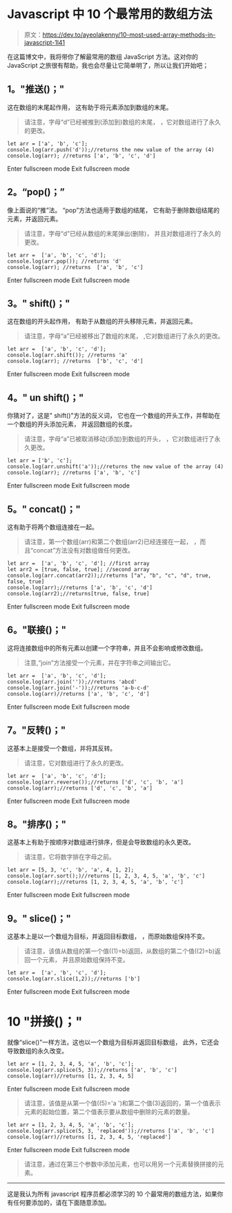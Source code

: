 # Javascript 中 10 个最常用的数组方法

> 原文：<https://dev.to/ayeolakenny/10-most-used-array-methods-in-javascript-1l41>

在这篇博文中，我将带你了解最常用的数组 JavaScript 方法。这对你的 JavaScript 之旅很有帮助，我也会尽量让它简单明了，所以让我们开始吧；

## 1。"推送()；"

这在数组的末尾起作用，
这有助于将元素添加到数组的末尾。

> 请注意，字母“d”已经被推到(添加到)数组的末尾，
> ，它对数组进行了永久的更改。

```
let arr = ['a', 'b', 'c'];
console.log(arr.push('d'));//returns the new value of the array (4)
console.log(arr); //returns ['a', 'b', 'c', 'd'] 
```

Enter fullscreen mode Exit fullscreen mode

## 2。“pop()；”

像上面说的“推”法。
“pop”方法也适用于数组的结尾，
它有助于删除数组结尾的元素，并返回元素。

> 请注意，字母“d”已经从数组的末尾弹出(删除)，
> 并且对数组进行了永久的更改。

```
let arr =  ['a', 'b', 'c', 'd'];
console.log(arr.pop()); //returns 'd'
console.log(arr); //returns  ['a', 'b', 'c'] 
```

Enter fullscreen mode Exit fullscreen mode

## 3。" shift()；"

这在数组的开头起作用，
有助于从数组的开头移除元素，并返回元素。

> 请注意，字母“a”已经被移出了数组的末尾，
> ,它对数组进行了永久的更改。

```
let arr =  ['a', 'b', 'c', 'd'];
console.log(arr.shift()); //returns 'a'
console.log(arr); //returns  ['b', 'c', 'd'] 
```

Enter fullscreen mode Exit fullscreen mode

## 4。" un shift()；"

你猜对了，这是" shift()"方法的反义词，
它也在一个数组的开头工作，并帮助在一个数组的开头添加元素，
并返回数组的长度。

> 请注意，字母“a”已被取消移动(添加)到数组的开头，
> ，它对数组进行了永久更改。

```
let arr = ['b', 'c'];
console.log(arr.unshift('a'));//returns the new value of the array (4)
console.log(arr); //returns ['a', 'b', 'c'] 
```

Enter fullscreen mode Exit fullscreen mode

## 5。" concat()；"

这有助于将两个数组连接在一起。

> 请注意，第一个数组(arr)和第二个数组(arr2)已经连接在一起，
> ，而且“concat”方法没有对数组做任何更改。

```
let arr =  ['a', 'b', 'c', 'd']; //first array
let arr2 = [true, false, true]; //second array
console.log(arr.concat(arr2));//returns ["a", "b", "c", "d", true, false, true]
console.log(arr);//returns ['a', 'b', 'c', 'd']
console.log(arr2);//returns[true, false, true] 
```

Enter fullscreen mode Exit fullscreen mode

## 6。"联接()；"

这将连接数组中的所有元素以创建一个字符串，并且不会影响或修改数组。

> 注意,“join”方法接受一个元素，并在字符串之间输出它。

```
let arr =  ['a', 'b', 'c', 'd'];
console.log(arr.join(''));//returns 'abcd'
console.log(arr.join('-'));//returns 'a-b-c-d'
console.log(arr)//returns ['a', 'b', 'c', 'd'] 
```

Enter fullscreen mode Exit fullscreen mode

## 7。"反转()；"

这基本上是接受一个数组，并将其反转。

> 请注意，它对数组进行了永久的更改。

```
let arr =  ['a', 'b', 'c', 'd'];
console.log(arr.reverse());//returns ['d', 'c', 'b', 'a']
console.log(arr);//returns ['d', 'c', 'b', 'a'] 
```

Enter fullscreen mode Exit fullscreen mode

## 8。"排序()；"

这基本上有助于按顺序对数组进行排序，但是会导致数组的永久更改。

> 请注意，它将数字排在字母之前。

```
let arr = [5, 3, 'c', 'b', 'a', 4, 1, 2];
console.log(arr.sort();)//returns [1, 2, 3, 4, 5, 'a', 'b', 'c']
console.log(arr);//returns [1, 2, 3, 4, 5, 'a', 'b', 'c'] 
```

Enter fullscreen mode Exit fullscreen mode

## 9。" slice()；"

这基本上是以一个数组为目标，并返回目标数组，
，而原始数组保持不变。

> 请注意，该值从数组的第一个值((1)=b)返回，从数组的第二个值((2)=b)返回一个元素，
> 并且原始数组保持不变。

```
let arr =  ['a', 'b', 'c', 'd'];
console.log(arr.slice(1,2));//returns ['b'] 
```

Enter fullscreen mode Exit fullscreen mode

# 10 "拼接()；"

就像“slice()”一样方法，这也以一个数组为目标并返回目标数组，
此外，它还会导致数组的永久改变。

```
let arr = [1, 2, 3, 4, 5, 'a', 'b', 'c'];
console.log(arr.splice(5, 3));//returns ['a', 'b', 'c']
console.log(arr)//returns [1, 2, 3, 4, 5] 
```

Enter fullscreen mode Exit fullscreen mode

> 请注意，该值是从第一个值((5)='a ')和第二个值(3)返回的，第一个值表示元素的起始位置，第二个值表示要从数组中删除的元素的数量。

```
let arr = [1, 2, 3, 4, 5, 'a', 'b', 'c'];
console.log(arr.splice(5, 3, 'replaced'));//returns ['a', 'b', 'c']
console.log(arr)//returns [1, 2, 3, 4, 5, 'replaced'] 
```

Enter fullscreen mode Exit fullscreen mode

> 请注意，通过在第三个参数中添加元素，也可以用另一个元素替换拼接的元素。

* * *

这是我认为所有 javascript 程序员都必须学习的 10 个最常用的数组方法，如果你有任何要添加的，请在下面随意添加。
